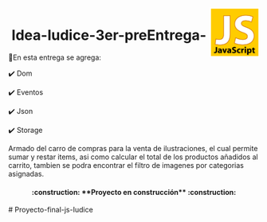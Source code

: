 <img align="right" width="100" height="100" src="./imagenes/java.png">

<h1 align="center"> Idea-Iudice-3er-preEntrega-</h1>

:hammer:En esta entrega se agrega:

:heavy_check_mark: Dom

:heavy_check_mark: Eventos

:heavy_check_mark: Json

:heavy_check_mark: Storage

Armado del carro de compras para la venta de ilustraciones, el cual permite sumar y restar items, asi como calcular el total de los productos añadidos al carrito, tambien se podra encontrar el filtro de imagenes por categorias asignadas.

<h4 align="center">
:construction: **Proyecto en construcción** :construction:
</h4>
# Proyecto-final-js-Iudice
